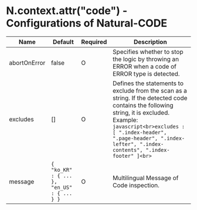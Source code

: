 # N.context.attr("code") - Configurations of Natural-CODE

| Name | Default | Required | Description |
|------|---------|----------|-------------|
| abortOnError | false | O | Specifies whether to stop the logic by throwing an ERROR when a code of ERROR type is detected. |
| excludes | [] | O | Defines the statements to exclude from the scan as a string. If the detected code contains the following string, it is excluded.<br>Example:<br>```javascript<br>excludes : [ ".index-header", ".page-header", ".index-lefter", ".index-contents", ".index-footer" ]<br>``` |
| message | `{ "ko_KR" : { ... }, "en_US" : { ... } }` | O | Multilingual Message of Code inspection. |
